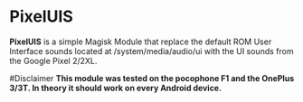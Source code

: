 # PixelUIS

**PixelUIS** is a simple Magisk Module that replace the default ROM User Interface sounds located at /system/media/audio/ui with the UI sounds from the Google Pixel 2/2XL.

#Disclaimer
**This module was tested on the pocophone F1 and the OnePlus 3/3T. In theory it should work on every Android device.**


